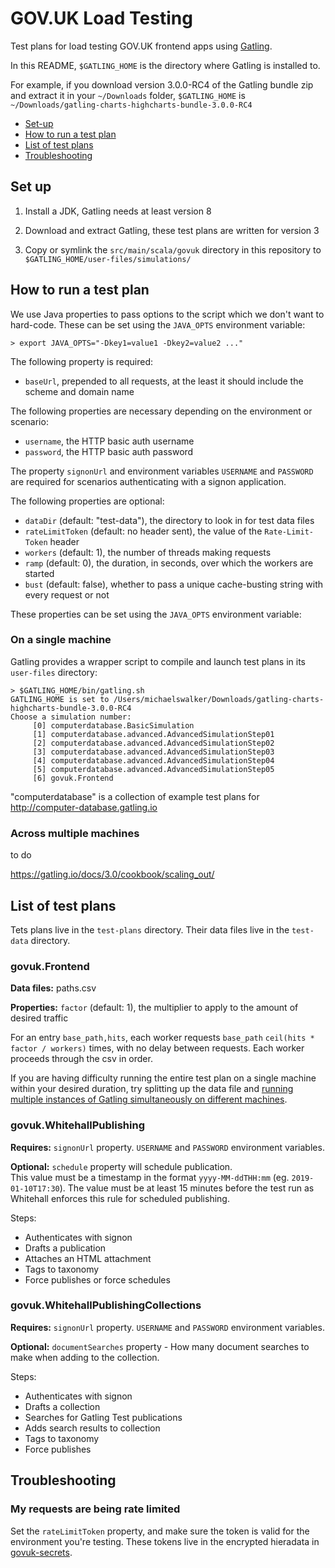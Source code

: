 GOV.UK Load Testing
===================

Test plans for load testing GOV.UK frontend apps using [Gatling](https://gatling.io/).

In this README, `$GATLING_HOME` is the directory where Gatling is installed to.

For example, if you download version 3.0.0-RC4 of the Gatling bundle zip and extract it in your `~/Downloads` folder, `$GATLING_HOME` is `~/Downloads/gatling-charts-highcharts-bundle-3.0.0-RC4`

- [Set-up](#set-up)
- [How to run a test plan](#how-to-run-a-test-plan)
- [List of test plans](#list-of-test-plans)
- [Troubleshooting](#troubleshooting)


Set up
------

1. Install a JDK, Gatling needs at least version 8

2. Download and extract Gatling, these test plans are written for version 3

4. Copy or symlink the `src/main/scala/govuk` directory in this repository to `$GATLING_HOME/user-files/simulations/`


How to run a test plan
----------------------

We use Java properties to pass options to the script which we don't want to hard-code.  These can be set using the `JAVA_OPTS` environment variable:

```
> export JAVA_OPTS="-Dkey1=value1 -Dkey2=value2 ..."
```

The following property is required:

- `baseUrl`, prepended to all requests, at the least it should include the scheme and domain name

The following properties are necessary depending on the environment or scenario:

- `username`, the HTTP basic auth username
- `password`, the HTTP basic auth password

The property `signonUrl` and environment variables `USERNAME` and `PASSWORD` are required for scenarios authenticating with a signon application.

The following properties are optional:

- `dataDir` (default: "test-data"), the directory to look in for test data files
- `rateLimitToken` (default: no header sent), the value of the `Rate-Limit-Token` header
- `workers` (default: 1), the number of threads making requests
- `ramp` (default: 0), the duration, in seconds, over which the workers are started
- `bust` (default: false), whether to pass a unique cache-busting string with every request or not

These properties can be set using the `JAVA_OPTS` environment variable:

###  On a single machine

Gatling provides a wrapper script to compile and launch test plans in its `user-files` directory:

```
> $GATLING_HOME/bin/gatling.sh
GATLING_HOME is set to /Users/michaelswalker/Downloads/gatling-charts-highcharts-bundle-3.0.0-RC4
Choose a simulation number:
     [0] computerdatabase.BasicSimulation
     [1] computerdatabase.advanced.AdvancedSimulationStep01
     [2] computerdatabase.advanced.AdvancedSimulationStep02
     [3] computerdatabase.advanced.AdvancedSimulationStep03
     [4] computerdatabase.advanced.AdvancedSimulationStep04
     [5] computerdatabase.advanced.AdvancedSimulationStep05
     [6] govuk.Frontend
```

"computerdatabase" is a collection of example test plans for http://computer-database.gatling.io


### Across multiple machines

to do

https://gatling.io/docs/3.0/cookbook/scaling_out/


List of test plans
------------------

Tets plans live in the `test-plans` directory.  Their data files live in the `test-data` directory.

### govuk.Frontend

**Data files:** paths.csv

**Properties:** `factor` (default: 1), the multiplier to apply to the amount of desired traffic

For an entry `base_path,hits`, each worker requests `base_path` `ceil(hits * factor / workers)` times, with no delay between requests.  Each worker proceeds through the csv in order.

If you are having difficulty running the entire test plan on a single machine within your desired duration, try splitting up the data file and [running multiple instances of Gatling simultaneously on different machines](#across-multiple-machines).

### govuk.WhitehallPublishing

**Requires:** `signonUrl` property. `USERNAME` and `PASSWORD` environment variables.

**Optional:** `schedule` property will schedule publication.  
This value must be a timestamp in the format `yyyy-MM-ddTHH:mm` (eg. `2019-01-10T17:30`).
The value must be at least 15 minutes before the test run as Whitehall enforces this rule for scheduled publishing.

Steps:

- Authenticates with signon
- Drafts a publication
- Attaches an HTML attachment
- Tags to taxonomy
- Force publishes or force schedules


### govuk.WhitehallPublishingCollections

**Requires:** `signonUrl` property. `USERNAME` and `PASSWORD` environment variables.

**Optional:** `documentSearches` property - How many document searches to make when adding to the collection.

Steps:

- Authenticates with signon
- Drafts a collection
- Searches for Gatling Test publications
- Adds search results to collection
- Tags to taxonomy
- Force publishes


Troubleshooting
---------------

### My requests are being rate limited

Set the `rateLimitToken` property, and make sure the token is valid for the environment you're testing.  These tokens live in the encrypted hieradata in [govuk-secrets](https://github.com/alphagov/govuk-secrets).
